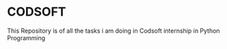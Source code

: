 # CODSOFT
This Repository is of all the tasks i am doing in Codsoft internship in Python Programming
